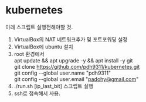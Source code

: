 # kubernetes

아래 스크립트 실행전해야할 것.
1. VirtualBox의 NAT 네트워크추가 및 포트포워딩 설정
2. VirtualBox에 ubuntu 설치
3. root 환경에서 \
	apt update && apt upgrade -y && apt install -y git \
	git clone https://github.com/pdh9311/kubernetes.git \
	git config --global user.name "pdh9311" \
	git config --global user.email "padohy@gmail.com" 
4. ./run.sh [ip_last_bit] 스크립트 실행
7. ssh로 접속해서 사용.
